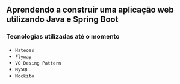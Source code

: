 ## Aprendendo a construir uma aplicação web utilizando Java e Spring Boot

### Tecnologias utilizadas até o momento
-  `Hateoas`
-  `Flyway`
-  `VO Desing Pattern`
-  `MySQL`
-  `Mockito`
